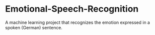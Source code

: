 # Emotional-Speech-Recognition
A machine learning project that recognizes the emotion expressed in a spoken (German) sentence.

